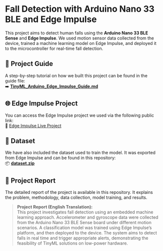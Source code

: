 # Fall Detection with Arduino Nano 33 BLE and Edge Impulse

This project aims to detect human falls using the **Arduino Nano 33 BLE Sense** and **Edge Impulse**. We used motion sensor data collected from the device, trained a machine learning model on Edge Impulse, and deployed it to the microcontroller for real-time fall detection.

## 📘 Project Guide

A step-by-step tutorial on how we built this project can be found in the guide file:  
➡️ **[TinyML_Arduino_Edge_Impulse_Guide.md](TinyML_Arduino_Edge_Impulse_Guide.md)**

## 🌐 Edge Impulse Project

You can access the Edge Impulse project we used via the following public link:  
🔗 [Edge Impulse Live Project](https://studio.edgeimpulse.com/public/657907/live)

## 📁 Dataset

We have also included the dataset used to train the model. It was exported from Edge Impulse and can be found in this repository:  
📦 **[dataset.zip](dataset.zip)**

## 📄 Project Report

The detailed report of the project is available in this repository. It explains the problem, methodology, data collection, model training, and results.

> **Project Report (English Translation):**  
> This project investigates fall detection using an embedded machine learning approach. Accelerometer and gyroscope data were collected from the Arduino Nano 33 BLE Sense board under different motion scenarios. A classification model was trained using Edge Impulse’s platform, and then deployed to the device. The system aims to detect falls in real time and trigger appropriate alerts, demonstrating the feasibility of TinyML solutions on low-power hardware.

